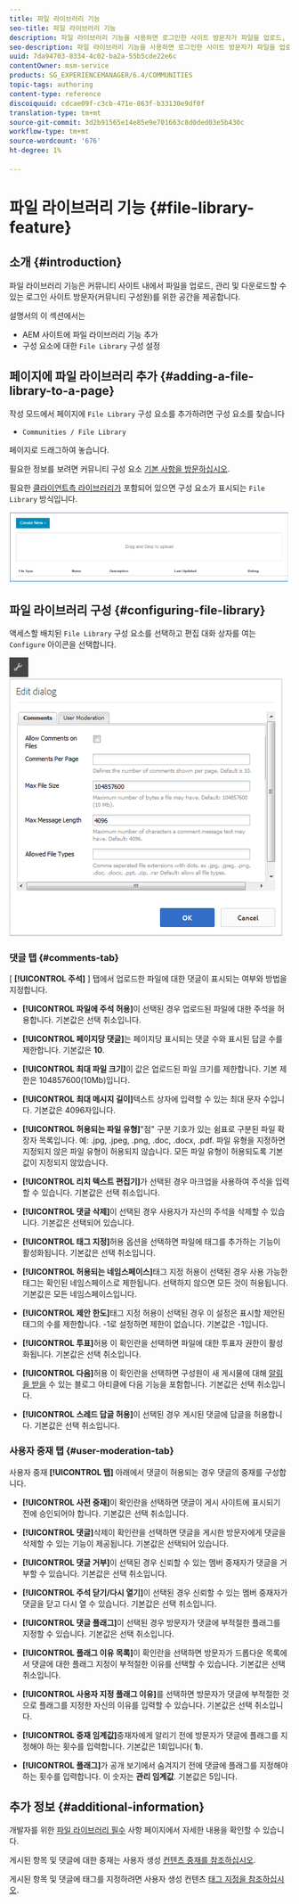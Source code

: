 ```yaml
---
title: 파일 라이브러리 기능
seo-title: 파일 라이브러리 기능
description: 파일 라이브러리 기능을 사용하면 로그인한 사이트 방문자가 파일을 업로드, 관리 및 다운로드할 수 있습니다
seo-description: 파일 라이브러리 기능을 사용하면 로그인한 사이트 방문자가 파일을 업로드, 관리 및 다운로드할 수 있습니다
uuid: 7da94703-8334-4c02-ba2a-55b5cde22e6c
contentOwner: msm-service
products: SG_EXPERIENCEMANAGER/6.4/COMMUNITIES
topic-tags: authoring
content-type: reference
discoiquuid: cdcae09f-c3cb-471e-863f-b33130e9df0f
translation-type: tm+mt
source-git-commit: 3d2b91565e14e85e9e701663c8d0ded03e5b430c
workflow-type: tm+mt
source-wordcount: '676'
ht-degree: 1%

---
```



# 파일 라이브러리 기능 {#file-library-feature}

## 소개 {#introduction}

파일 라이브러리 기능은 커뮤니티 사이트 내에서 파일을 업로드, 관리 및 다운로드할 수 있는 로그인 사이트 방문자(커뮤니티 구성원)를 위한 공간을 제공합니다.

설명서의 이 섹션에서는

* AEM 사이트에 파일 라이브러리 기능 추가
* 구성 요소에 대한 `File Library` 구성 설정

## 페이지에 파일 라이브러리 추가 {#adding-a-file-library-to-a-page}

작성 모드에서 페이지에 `File Library` 구성 요소를 추가하려면 구성 요소를 찾습니다

* `Communities / File Library`

페이지로 드래그하여 놓습니다.

필요한 정보를 보려면 커뮤니티 구성 요소 [기본 사항을 방문하십시오](basics.md).

필요한 [클라이언트측 라이브러리가](essentials-file-library.md#essentials-for-client-side) 포함되어 있으면 구성 요소가 표시되는 `File Library` 방식입니다.

![chlimage_1-430](assets/chlimage_1-430.png)

## 파일 라이브러리 구성 {#configuring-file-library}

액세스할 배치된 `File Library` 구성 요소를 선택하고 편집 대화 상자를 여는 `Configure` 아이콘을 선택합니다.

![chlimage_1-431](assets/chlimage_1-431.png) ![chlimage_1-432](assets/chlimage_1-432.png)

### 댓글 탭 {#comments-tab}

[ **[!UICONTROL 주석]** ] 탭에서 업로드한 파일에 대한 댓글이 표시되는 여부와 방법을 지정합니다.

* **[!UICONTROL 파일에 주석 허용]**&#x200B;이 선택된 경우 업로드된 파일에 대한 주석을 허용합니다. 기본값은 선택 취소입니다.

* **[!UICONTROL 페이지당 댓글]**&#x200B;는 페이지당 표시되는 댓글 수와 표시된 답글 수를 제한합니다. 기본값은 
**10**.

* **[!UICONTROL 최대 파일 크기]**&#x200B;이 값은 업로드된 파일 크기를 제한합니다. 기본 제한은 104857600(10Mb)입니다.

* **[!UICONTROL 최대 메시지 길이]**&#x200B;텍스트 상자에 입력할 수 있는 최대 문자 수입니다. 기본값은 4096자입니다.

* **[!UICONTROL 허용되는 파일 유형]**&quot;점&quot; 구분 기호가 있는 쉼표로 구분된 파일 확장자 목록입니다. 예: .jpg, .jpeg, .png, .doc, .docx, .pdf. 파일 유형을 지정하면 지정되지 않은 파일 유형이 허용되지 않습니다. 모든 파일 유형이 허용되도록 기본값이 지정되지 않았습니다.

* **[!UICONTROL 리치 텍스트 편집기]**&#x200B;가 선택된 경우 마크업을 사용하여 주석을 입력할 수 있습니다. 기본값은 선택 취소입니다.

* **[!UICONTROL 댓글 삭제]**&#x200B;이 선택된 경우 사용자가 자신의 주석을 삭제할 수 있습니다. 기본값은 선택되어 있습니다.

* **[!UICONTROL 태그 지정]**&#x200B;허용 옵션을 선택하면 파일에 태그를 추가하는 기능이 활성화됩니다. 기본값은 선택 취소입니다.

* **[!UICONTROL 허용되는 네임스페이스]**&#x200B;태그 지정 허용이 선택된 경우 사용 가능한 태그는 확인된 네임스페이스로 제한됩니다. 선택하지 않으면 모든 것이 허용됩니다. 기본값은 모든 네임스페이스입니다.

* **[!UICONTROL 제안 한도]**&#x200B;태그 지정 허용이 선택된 경우 이 설정은 표시할 제안된 태그의 수를 제한합니다. -1로 설정하면 제한이 없습니다. 기본값은 -1입니다.

* **[!UICONTROL 투표]**&#x200B;허용 이 확인란을 선택하면 파일에 대한 투표자 권한이 활성화됩니다. 기본값은 선택 취소입니다.

* **[!UICONTROL 다음]**&#x200B;허용 이 확인란을 선택하면 구성원이 새 게시물에 대해 [알림을 받을](notifications.md) 수 있는 블로그 아티클에 다음 기능을 포함합니다. 기본값은 선택 취소입니다.

* **[!UICONTROL 스레드 답글 허용]**&#x200B;이 선택된 경우 게시된 댓글에 답글을 허용합니다. 기본값은 선택 취소입니다.

### 사용자 중재 탭 {#user-moderation-tab}

사용자 중재 **[!UICONTROL 탭]** 아래에서 댓글이 허용되는 경우 댓글의 중재를 구성합니다.

* **[!UICONTROL 사전 중재]**&#x200B;이 확인란을 선택하면 댓글이 게시 사이트에 표시되기 전에 승인되어야 합니다. 기본값은 선택 취소입니다.

* **[!UICONTROL 댓글]**&#x200B;삭제이 확인란을 선택하면 댓글을 게시한 방문자에게 댓글을 삭제할 수 있는 기능이 제공됩니다. 기본값은 선택되어 있습니다.

* **[!UICONTROL 댓글 거부]**&#x200B;이 선택된 경우 신뢰할 수 있는 멤버 중재자가 댓글을 거부할 수 있습니다. 기본값은 선택 취소입니다.

* **[!UICONTROL 주석 닫기/다시 열기]**&#x200B;이 선택된 경우 신뢰할 수 있는 멤버 중재자가 댓글을 닫고 다시 열 수 있습니다. 기본값은 선택 취소입니다.

* **[!UICONTROL 댓글 플래그]**&#x200B;이 선택된 경우 방문자가 댓글에 부적절한 플래그를 지정할 수 있습니다. 기본값은 선택 취소입니다.

* **[!UICONTROL 플래그 이유 목록]**&#x200B;이 확인란을 선택하면 방문자가 드롭다운 목록에서 댓글에 대한 플래그 지정이 부적절한 이유를 선택할 수 있습니다. 기본값은 선택 취소입니다.

* **[!UICONTROL 사용자 지정 플래그 이유]**&#x200B;를 선택하면 방문자가 댓글에 부적절한 것으로 플래그를 지정한 자신의 이유를 입력할 수 있습니다. 기본값은 선택 취소입니다.

* **[!UICONTROL 중재 임계값]**&#x200B;중재자에게 알리기 전에 방문자가 댓글에 플래그를 지정해야 하는 횟수를 입력합니다. 기본값은 1회입니다(
**1**).

* **[!UICONTROL 플래그]**&#x200B;가 공개 보기에서 숨겨지기 전에 댓글에 플래그를 지정해야 하는 횟수를 입력합니다. 이 숫자는 
**관리 임계값**. 기본값은 5입니다.

## 추가 정보 {#additional-information}

개발자를 위한 [파일 라이브러리 필수](essentials-file-library.md) 사항 페이지에서 자세한 내용을 확인할 수 있습니다.

게시된 항목 및 댓글에 대한 중재는 사용자 생성 [컨텐츠 중재를 참조하십시오](moderate-ugc.md).

게시된 항목 및 댓글에 태그를 지정하려면 사용자 생성 컨텐츠 [태그 지정을 참조하십시오](tag-ugc.md).
